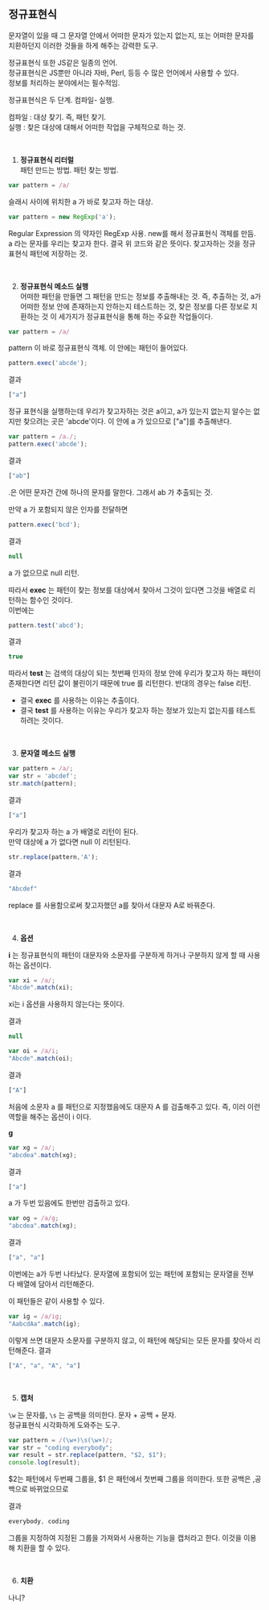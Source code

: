## 정규표현식
문자열이 있을 때 그 문자열 안에서 어떠한 문자가 있는지 없는지, 또는 어떠한 문자를 치환하던지 이러한 것들을 하게 해주는 강력한 도구.  

정규표현식 또한 JS같은 일종의 언어.  
정규표현식은 JS뿐만 아니라 자바, Perl, 등등 수 많은 언어에서 사용할 수 있다.  
정보를 처리하는 분야에서는 필수적임.  

정규표현식은 두 단계. 컴파일- 실행.  

컴파일 : 대상 찾기. 즉, 패턴 찾기.  
실행 : 찾은 대상에 대해서 어떠한 작업을 구체적으로 하는 것.  

<br>

1. **정규표현식 리터럴**  
패턴 만드는 방법. 패턴 찾는 방법.  
```javascript
var pattern = /a/
```
슬래시 사이에 위치한 a 가 바로 찾고자 하는 대상.  


```javascript
var pattern = new RegExp('a');
```
Regular Expression 의 약자인 RegExp 사용. new를 해서 정규표현식 객체를 만듬. a 라는 문자를 우리는 찾고자 한다.
결국 위 코드와 같은 뜻이다. 찾고자하는 것을 정규표현식 패턴에 저장하는 것.

<br>

2. **정규표현식 메소드 실행**  
어떠한 패턴을 만들면 그 패턴을 만드는 정보를 추출해내는 것. 즉, 추출하는 것, a가 어떠한 정보 안에 존재하는지 안하는지 테스트하는 것, 찾은 정보를 다른 정보로 치환하는 것 이 세가지가 정규표현식을 통해 하는 주요한 작업들이다.

```javascript
var pattern = /a/
```

pattern 이 바로 정규표현식 객체. 이 안에는 패턴이 들어있다.  

```javascript
pattern.exec('abcde');
```

결과

```javascript
["a"]
```

정규 표현식을 실행하는데 우리가 찾고자하는 것은 a이고, a가 있는지 없는지 알수는 없지만 찾으려는 곳은 'abcde'이다. 이 안에 a 가 있으므로 ["a"]를 추출해낸다.  

```javascript
var pattern = /a./;
pattern.exec('abcde');
```

결과

```javascript
["ab"]
```

.은 어떤 문자건 간에 하나의 문자를 말한다. 그래서 ab 가 추출되는 것.  

만약 a 가 포함되지 않은 인자를 전달하면

```javascript
pattern.exec('bcd');
```

결과

```javascript
null
```

a 가 없으므로 null 리턴.

따라서 **exec** 는 패턴이 찾는 정보를 대상에서 찾아서 그것이 있다면 그것을 배열로 리턴하는 함수인 것이다.  
이번에는

```javascript
pattern.test('abcd');
```

결과
```javascript
true
```

따라서 **test** 는 검색의 대상이 되는 첫번째 인자의 정보 안에 우리가 찾고자 하는 패턴이 존재한다면 리턴 값이 불린이기 때문에 true 를 리턴한다. 반대의 경우는 false 리턴.  

- 결국 **exec** 를 사용하는 이유는 추출이다.
- 결국 **test** 를 사용하는 이유는 우리가 찾고자 하는 정보가 있는지 없는지를 테스트하려는 것이다.  

<br>


3. **문자열 메소드 실행**
```javascript
var pattern = /a/;
var str = 'abcdef';
str.match(pattern);
```

결과

```javascript
["a"]
```

우리가 찾고자 하는 a 가 배열로 리턴이 된다.  
만약 대상에 a 가 없다면 null 이 리턴된다.  

```javascript
str.replace(pattern,'A');
```

결과

```javascript
"Abcdef"
```

replace 를 사용함으로써 찾고자했던 a를 찾아서 대문자 A로 바꿔준다.  

<br>


4. **옵션**

**i** 는 정규표현식의 패턴이 대문자와 소문자를 구분하게 하거나 구분하지 않게 할 때 사용하는 옵션이다.

```javascript
var xi = /a/;
"Abcde".match(xi);
```

xi는 i 옵션을 사용하지 않는다는 뜻이다.

결과

```javascript
null
```

```javascript
var oi = /a/i;
"Abcde".match(oi);
```

결과

```javascript
["A"]
```

처음에 소문자 a 를 패턴으로 지정했음에도 대문자 A 를 검출해주고 있다. 즉, 이러 이런 역할을 해주는 옵션이 i 이다.  


**g**

```javascript
var xg = /a/;
"abcdea".match(xg);
```

결과

```javascript
["a"]
```

a 가 두번 있음에도 한번만 검출하고 있다.

```javascript
var og = /a/g;
"abcdea".match(xg);
```

결과

```javascript
["a", "a"]
```

이번에는 a가 두번 나타났다. 문자열에 포함되어 있는 패턴에 포함되는 문자열을 전부 다 배열에 담아서 리턴해준다.

이 패턴들은 같이 사용할 수 있다.

```javascript
var ig = /a/ig;
"AabcdAa".match(ig);
```

이렇게 쓰면 대문자 소문자를 구분하지 않고, 이 패턴에 해당되는 모든 문자를 찾아서 리턴해준다.
결과

```javascript
["A", "a", "A", "a"]
```

<br>

5. **캡처**


`\w` 는 문자를, `\s` 는 공백을 의미한다. 문자 + 공백 + 문자.  
정규표현식 시각화하게 도와주는 도구.  

```javascript
var pattern = /(\w+)\s(\w+)/;
var str = "coding everybody";
var result = str.replace(pattern, "$2, $1");
console.log(result);

```

$2는 패턴에서 두번째 그룹을, $1 은 패턴에서 첫번째 그룹을 의미한다. 또한 공백은 ,공백으로 바뀌었으므로  

결과  

```javascript
everybody, coding
```

그룹을 지정하여 지정된 그룹을 가져와서 사용하는 기능을 캡처라고 한다. 이것을 이용해 치환을 할 수 있다.  

<br>


6. **치환**

나니?
